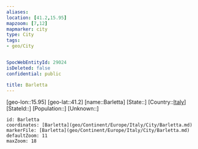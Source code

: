 ```yaml
---
aliases: 
location: [41.2,15.95]
mapzoom: [7,12] 
mapmarker: city 
type: City
tags:
- geo/City


SpocWebEntityId: 29024
isDeleted: false
confidential: public

title: Barletta
---
```

[geo-lon::15.95]
[geo-lat::41.2]
[name::Barletta]
[State::]
[Country::[Italy](geo/Continent/Europe/Italy.md)]
[StateId::]
[Population::]
[Unknown::]


```leaflet
id: Barletta
coordinates: [Barletta](geo/Continent/Europe/Italy/City/Barletta.md)
markerFile: [Barletta](geo/Continent/Europe/Italy/City/Barletta.md)
defaultZoom: 11 
maxZoom: 18
```


